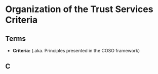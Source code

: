 # Organization of the Trust Services Criteria

## Terms

- **Criteria:** (.aka. Principles presented in the COSO framework)

## C
